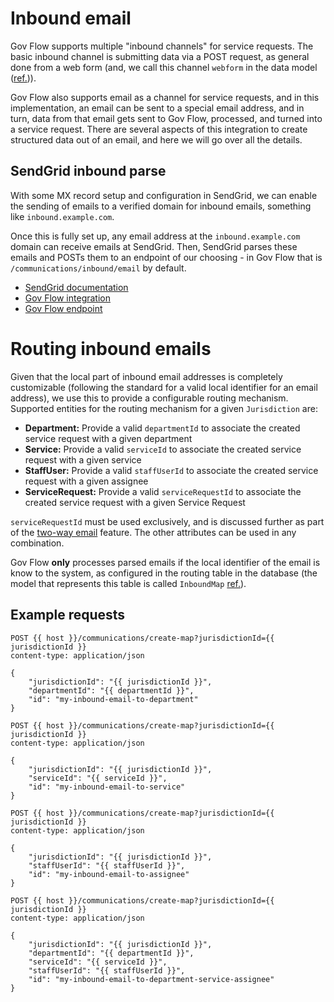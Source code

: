 # Inbound email

Gov Flow supports multiple "inbound channels" for service requests. The basic inbound channel is submitting data via a POST request, as general done from a web form (and, we call this channel `webform` in the data model ([ref.](https://github.com/govflow/govflow/blob/main/src/core/service-requests/models.ts#L20))).

Gov Flow also supports email as a channel for service requests, and in this implementation, an email can be sent to a special email address, and in turn, data from that email gets sent to Gov Flow, processed, and turned into a service request. There are several aspects of this integration to create structured data out of an email, and here we will go over all the details.

## SendGrid inbound parse

With some MX record setup and configuration in SendGrid, we can enable the sending of emails to a verified domain for inbound emails, something like `inbound.example.com`.

Once this is fully set up, any email address at the `inbound.example.com` domain can receive emails at SendGrid. Then, SendGrid parses these emails and POSTs them to an endpoint of our choosing - in Gov Flow that is `/communications/inbound/email` by default.

- [SendGrid documentation](https://docs.sendgrid.com/for-developers/parsing-email/setting-up-the-inbound-parse-webhook)
- [Gov Flow integration](https://github.com/govflow/govflow/blob/main/src/core/communications/repositories.ts#L66)
- [Gov Flow endpoint](https://github.com/govflow/govflow/blob/main/src/core/communications/routes.ts#L14)

# Routing inbound emails

Given that the local part of inbound email addresses is completely customizable (following the standard for a valid local identifier for an email address), we use this to provide a configurable routing mechanism. Supported entities for the routing mechanism for a given `Jurisdiction` are:

- **Department:** Provide a valid `departmentId` to associate the created service request with a given department
- **Service:** Provide a valid `serviceId` to associate the created service request with a given service
- **StaffUser:** Provide a valid `staffUserId` to associate the created service request with a given assignee
- **ServiceRequest:** Provide a valid `serviceRequestId` to associate the created service request with a given Service Request

`serviceRequestId` must be used exclusively, and is discussed further as part of the [two-way email](two-way-email.md) feature. The other attributes can be used in any combination.

Gov Flow **only** processes parsed emails if the local identifier of the email is know to the system, as configured in the routing table in the database (the model that represents this table is called `InboundMap` [ref.](https://github.com/govflow/govflow/blob/main/src/core/communications/models.ts#L100)).

## Example requests

```http
POST {{ host }}/communications/create-map?jurisdictionId={{ jurisdictionId }}
content-type: application/json

{
    "jurisdictionId": "{{ jurisdictionId }}",
    "departmentId": "{{ departmentId }}",
    "id": "my-inbound-email-to-department"
}
```

```http
POST {{ host }}/communications/create-map?jurisdictionId={{ jurisdictionId }}
content-type: application/json

{
    "jurisdictionId": "{{ jurisdictionId }}",
    "serviceId": "{{ serviceId }}",
    "id": "my-inbound-email-to-service"
}
```

```http
POST {{ host }}/communications/create-map?jurisdictionId={{ jurisdictionId }}
content-type: application/json

{
    "jurisdictionId": "{{ jurisdictionId }}",
    "staffUserId": "{{ staffUserId }}",
    "id": "my-inbound-email-to-assignee"
}
```

```http
POST {{ host }}/communications/create-map?jurisdictionId={{ jurisdictionId }}
content-type: application/json

{
    "jurisdictionId": "{{ jurisdictionId }}",
    "departmentId": "{{ departmentId }}",
    "serviceId": "{{ serviceId }}",
    "staffUserId": "{{ staffUserId }}",
    "id": "my-inbound-email-to-department-service-assignee"
}
```
